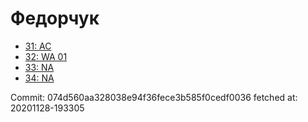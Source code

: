 # Федорчук
- [31: AC](31.md)
- [32: WA 01](32.md)
- [33: NA](33.md)
- [34: NA](34.md)

Commit: 074d560aa328038e94f36fece3b585f0cedf0036
 fetched at: 20201128-193305
